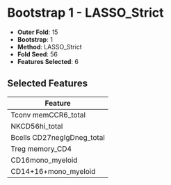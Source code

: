 # Bootstrap 1 - LASSO_Strict

- **Outer Fold**: 15
- **Bootstrap**: 1
- **Method**: LASSO_Strict
- **Fold Seed**: 56
- **Features Selected**: 6

## Selected Features

| Feature |
|---------|
| Tconv memCCR6_total |
| NKCD56hi_total |
| Bcells CD27negIgDneg_total |
| Treg memory_CD4 |
| CD16mono_myeloid |
| CD14+16+mono_myeloid |
